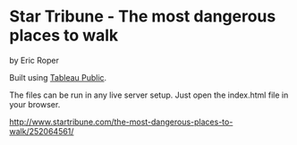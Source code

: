 Star Tribune - The most dangerous places to walk
================

by Eric Roper

Built using [Tableau Public](https://public.tableau.com/s/).

The files can be run in any live server setup. Just open the index.html file in your browser.

http://www.startribune.com/the-most-dangerous-places-to-walk/252064561/

